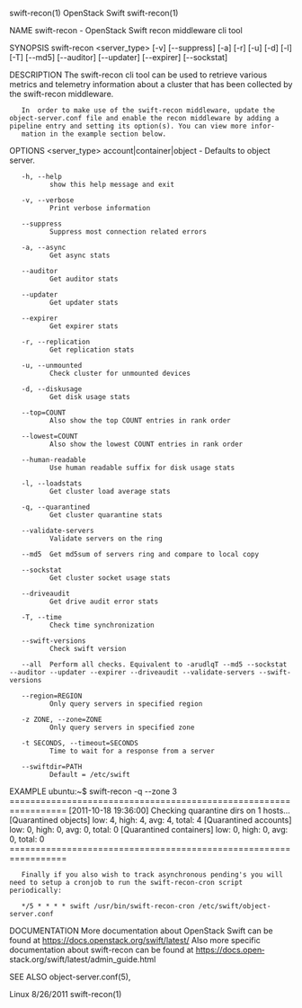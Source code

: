 swift-recon(1)                                                                                 OpenStack Swift                                                                                 swift-recon(1)



NAME
       swift-recon - OpenStack Swift recon middleware cli tool


SYNOPSIS
       swift-recon  <server_type> [-v] [--suppress] [-a] [-r] [-u] [-d] [-l] [-T] [--md5] [--auditor] [--updater] [--expirer] [--sockstat]


DESCRIPTION
       The swift-recon cli tool can be used to retrieve various metrics and telemetry information about a cluster that has been collected by the swift-recon middleware.

       In  order to make use of the swift-recon middleware, update the object-server.conf file and enable the recon middleware by adding a pipeline entry and setting its option(s). You can view more infor‐
       mation in the example section below.



OPTIONS
       <server_type>
              account|container|object - Defaults to object server.

       -h, --help
              show this help message and exit

       -v, --verbose
              Print verbose information

       --suppress
              Suppress most connection related errors

       -a, --async
              Get async stats

       --auditor
              Get auditor stats

       --updater
              Get updater stats

       --expirer
              Get expirer stats

       -r, --replication
              Get replication stats

       -u, --unmounted
              Check cluster for unmounted devices

       -d, --diskusage
              Get disk usage stats

       --top=COUNT
              Also show the top COUNT entries in rank order

       --lowest=COUNT
              Also show the lowest COUNT entries in rank order

       --human-readable
              Use human readable suffix for disk usage stats

       -l, --loadstats
              Get cluster load average stats

       -q, --quarantined
              Get cluster quarantine stats

       --validate-servers
              Validate servers on the ring

       --md5  Get md5sum of servers ring and compare to local copy

       --sockstat
              Get cluster socket usage stats

       --driveaudit
              Get drive audit error stats

       -T, --time
              Check time synchronization

       --swift-versions
              Check swift version

       --all  Perform all checks. Equivalent to -arudlqT --md5 --sockstat --auditor --updater --expirer --driveaudit --validate-servers --swift-versions

       --region=REGION
              Only query servers in specified region

       -z ZONE, --zone=ZONE
              Only query servers in specified zone

       -t SECONDS, --timeout=SECONDS
              Time to wait for a response from a server

       --swiftdir=PATH
              Default = /etc/swift




EXAMPLE
       ubuntu:~$ swift-recon -q --zone 3
       =================================================================
       [2011-10-18 19:36:00] Checking quarantine dirs on 1 hosts...
       [Quarantined objects] low: 4, high: 4, avg: 4, total: 4
       [Quarantined accounts] low: 0, high: 0, avg: 0, total: 0
       [Quarantined containers] low: 0, high: 0, avg: 0, total: 0
       =================================================================

       Finally if you also wish to track asynchronous pending's you will need to setup a cronjob to run the swift-recon-cron script periodically:

       */5 * * * * swift /usr/bin/swift-recon-cron /etc/swift/object-server.conf




DOCUMENTATION
       More documentation about OpenStack Swift can  be  found  at  https://docs.openstack.org/swift/latest/  Also  more  specific  documentation  about  swift-recon  can  be  found  at  https://docs.open‐
       stack.org/swift/latest/admin_guide.html


SEE ALSO
       object-server.conf(5),





Linux                                                                                             8/26/2011                                                                                    swift-recon(1)
